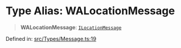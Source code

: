 # Type Alias: WALocationMessage

> **WALocationMessage**: [`ILocationMessage`](../namespaces/proto/namespaces/Message/interfaces/ILocationMessage.md)

Defined in: [src/Types/Message.ts:19](https://github.com/Fokusdotid/Baileys/blob/e5a24e138f3b69cf124e0406999e537d5c9a6c18/src/Types/Message.ts#L19)
